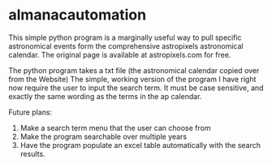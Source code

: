 # almanacautomation

This simple python program is a marginally useful way to pull specific astronomical events form the comprehensive astropixels astronomical calendar. The original page is available at astropixels.com for free.

The python program takes a txt file (the astronomical calendar copied over from the Website)
The simple, working version of the program I have right now require the user to input the search term. It must be case sensitive, and exactly the same wording as the terms in the ap calendar.

Future plans: 
1. Make a search term menu that the user can choose from
2. Make the program searchable over multiple years
3. Have the program populate an excel table automatically with the search results. 
